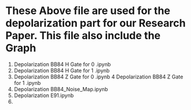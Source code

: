 # These Above file are used for the depolarization part for our Research Paper. This file also include the Graph

1) Depolarization BB84 H Gate for 0 .ipynb
2) Depolarization BB84 H Gate for 1 .ipynb
3) Depolarization BB84 Z Gate for 0 .ipynb
4 Depolarization BB84 Z Gate for 1 .ipynb
5) Depolarization BB84_Noise_Map.ipynb
6) Depolarization E91.ipynb
7) 
